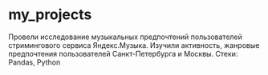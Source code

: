 # my_projects
Провели исследование музыкальных предпочтений пользователей стримингового сервиса Яндекс.Музыка. Изучили активность, жанровые предпочтения пользователей Санкт-Петербурга и Москвы.
Стеки: Pandas, Python
